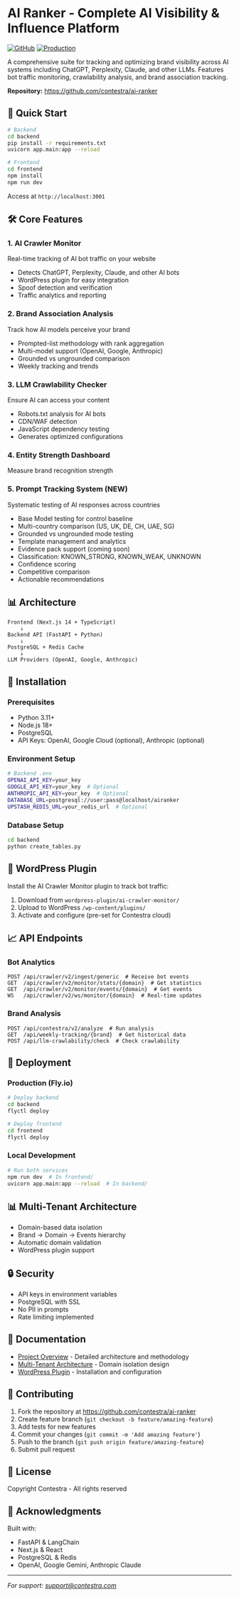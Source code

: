 # AI Ranker - Complete AI Visibility & Influence Platform

[![GitHub](https://img.shields.io/badge/GitHub-contestra%2Fai--ranker-blue)](https://github.com/contestra/ai-ranker)
[![Production](https://img.shields.io/badge/Production-ai--ranker.fly.dev-green)](https://ai-ranker.fly.dev)

A comprehensive suite for tracking and optimizing brand visibility across AI systems including ChatGPT, Perplexity, Claude, and other LLMs. Features bot traffic monitoring, crawlability analysis, and brand association tracking.

**Repository:** https://github.com/contestra/ai-ranker

## 🚀 Quick Start

```bash
# Backend
cd backend
pip install -r requirements.txt
uvicorn app.main:app --reload

# Frontend  
cd frontend
npm install
npm run dev
```

Access at `http://localhost:3001`

## 🛠️ Core Features

### 1. **AI Crawler Monitor** 
Real-time tracking of AI bot traffic on your website
- Detects ChatGPT, Perplexity, Claude, and other AI bots
- WordPress plugin for easy integration
- Spoof detection and verification
- Traffic analytics and reporting

### 2. **Brand Association Analysis**
Track how AI models perceive your brand
- Prompted-list methodology with rank aggregation
- Multi-model support (OpenAI, Google, Anthropic)
- Grounded vs ungrounded comparison
- Weekly tracking and trends

### 3. **LLM Crawlability Checker**
Ensure AI can access your content
- Robots.txt analysis for AI bots
- CDN/WAF detection
- JavaScript dependency testing
- Generates optimized configurations

### 4. **Entity Strength Dashboard**
Measure brand recognition strength

### 5. **Prompt Tracking System** (NEW)
Systematic testing of AI responses across countries
- Base Model testing for control baseline
- Multi-country comparison (US, UK, DE, CH, UAE, SG)
- Grounded vs ungrounded mode testing
- Template management and analytics
- Evidence pack support (coming soon)
- Classification: KNOWN_STRONG, KNOWN_WEAK, UNKNOWN
- Confidence scoring
- Competitive comparison
- Actionable recommendations

## 📊 Architecture

```
Frontend (Next.js 14 + TypeScript)
    ↓
Backend API (FastAPI + Python)
    ↓
PostgreSQL + Redis Cache
    ↓
LLM Providers (OpenAI, Google, Anthropic)
```

## 🔧 Installation

### Prerequisites
- Python 3.11+
- Node.js 18+
- PostgreSQL
- API Keys: OpenAI, Google Cloud (optional), Anthropic (optional)

### Environment Setup

```bash
# Backend .env
OPENAI_API_KEY=your_key
GOOGLE_API_KEY=your_key  # Optional
ANTHROPIC_API_KEY=your_key  # Optional
DATABASE_URL=postgresql://user:pass@localhost/airanker
UPSTASH_REDIS_URL=your_redis_url  # Optional
```

### Database Setup

```bash
cd backend
python create_tables.py
```

## 🎯 WordPress Plugin

Install the AI Crawler Monitor plugin to track bot traffic:

1. Download from `wordpress-plugin/ai-crawler-monitor/`
2. Upload to WordPress `/wp-content/plugins/`
3. Activate and configure (pre-set for Contestra cloud)

## 📈 API Endpoints

### Bot Analytics
```
POST /api/crawler/v2/ingest/generic  # Receive bot events
GET  /api/crawler/v2/monitor/stats/{domain}  # Get statistics
GET  /api/crawler/v2/monitor/events/{domain}  # Get events
WS   /api/crawler/v2/ws/monitor/{domain}  # Real-time updates
```

### Brand Analysis
```
POST /api/contestra/v2/analyze  # Run analysis
GET  /api/weekly-tracking/{brand}  # Get historical data
POST /api/llm-crawlability/check  # Check crawlability
```

## 🚀 Deployment

### Production (Fly.io)
```bash
# Deploy backend
cd backend
flyctl deploy

# Deploy frontend
cd frontend
flyctl deploy
```

### Local Development
```bash
# Run both services
npm run dev  # In frontend/
uvicorn app.main:app --reload  # In backend/
```

## 📊 Multi-Tenant Architecture

- Domain-based data isolation
- Brand → Domain → Events hierarchy
- Automatic domain validation
- WordPress plugin support

## 🔒 Security

- API keys in environment variables
- PostgreSQL with SSL
- No PII in prompts
- Rate limiting implemented

## 📝 Documentation

- [Project Overview](PROJECT_OVERVIEW.md) - Detailed architecture and methodology
- [Multi-Tenant Architecture](MULTI_TENANT_ARCHITECTURE.md) - Domain isolation design
- [WordPress Plugin](wordpress-plugin/README.md) - Installation and configuration

## 🤝 Contributing

1. Fork the repository at https://github.com/contestra/ai-ranker
2. Create feature branch (`git checkout -b feature/amazing-feature`)
3. Add tests for new features
4. Commit your changes (`git commit -m 'Add amazing feature'`)
5. Push to the branch (`git push origin feature/amazing-feature`)
6. Submit pull request

## 📄 License

Copyright Contestra - All rights reserved

## 🙏 Acknowledgments

Built with:
- FastAPI & LangChain
- Next.js & React
- PostgreSQL & Redis
- OpenAI, Google Gemini, Anthropic Claude

---

*For support: support@contestra.com*